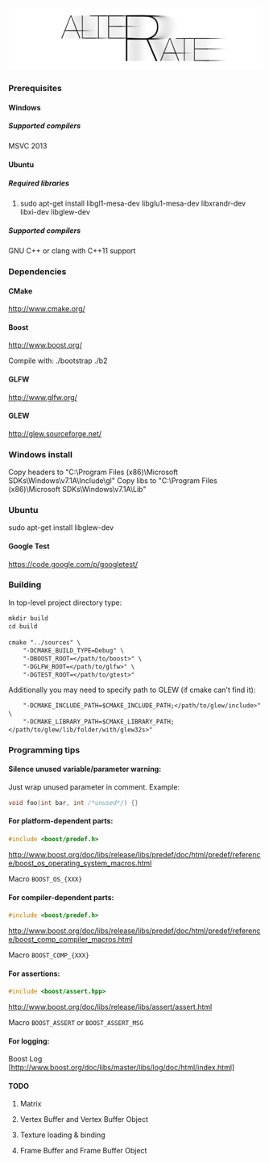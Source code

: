 ![alterate](https://raw.githubusercontent.com/acc15/alterate/master/images/logo.png)

### Prerequisites
#### Windows
##### Supported compilers
MSVC 2013

#### Ubuntu
##### Required libraries
1. sudo apt-get install libgl1-mesa-dev libglu1-mesa-dev libxrandr-dev libxi-dev libglew-dev

##### Supported compilers
GNU C++ or clang with C++11 support

### Dependencies
#### CMake
http://www.cmake.org/

#### Boost
http://www.boost.org/

Compile with:
    ./bootstrap
	./b2

#### GLFW
http://www.glfw.org/

#### GLEW
http://glew.sourceforge.net/
### Windows install
Copy headers to "C:\Program Files (x86)\Microsoft SDKs\Windows\v7.1A\Include\gl"
Copy libs to "C:\Program Files (x86)\Microsoft SDKs\Windows\v7.1A\Lib"
### Ubuntu
sudo apt-get install libglew-dev


#### Google Test
https://code.google.com/p/googletest/

### Building
In top-level project directory type:

    mkdir build
    cd build

	cmake "../sources" \
		"-DCMAKE_BUILD_TYPE=Debug" \
		"-DBOOST_ROOT=</path/to/boost>" \
		"-DGLFW_ROOT=</path/to/glfw>" \
		"-DGTEST_ROOT=</path/to/gtest>"

Additionally you may need to specify path to GLEW (if cmake can't find it):
		
		"-DCMAKE_INCLUDE_PATH=$CMAKE_INCLUDE_PATH;</path/to/glew/include>" \
		"-DCMAKE_LIBRARY_PATH=$CMAKE_LIBRARY_PATH;</path/to/glew/lib/folder/with/glew32s>" 

### Programming tips
#### Silence unused variable/parameter warning:

Just wrap unused parameter in comment. Example: 
```cpp
void foo(int bar, int /*unused*/) {}
```

#### For platform-dependent parts:
```cpp
#include <boost/predef.h>
```
http://www.boost.org/doc/libs/release/libs/predef/doc/html/predef/reference/boost_os_operating_system_macros.html

Macro `BOOST_OS_{XXX}`

#### For compiler-dependent parts:
```cpp
#include <boost/predef.h>
```
http://www.boost.org/doc/libs/release/libs/predef/doc/html/predef/reference/boost_comp_compiler_macros.html

Macro `BOOST_COMP_{XXX}`

#### For assertions:
```cpp
#include <boost/assert.hpp> 
```
http://www.boost.org/doc/libs/release/libs/assert/assert.html

Macro `BOOST_ASSERT` or `BOOST_ASSERT_MSG`

#### For logging:
Boost Log [http://www.boost.org/doc/libs/master/libs/log/doc/html/index.html]

#### TODO

1. Matrix
1. Vertex Buffer and Vertex Buffer Object
1. Texture loading & binding

1. Frame Buffer and Frame Buffer Object